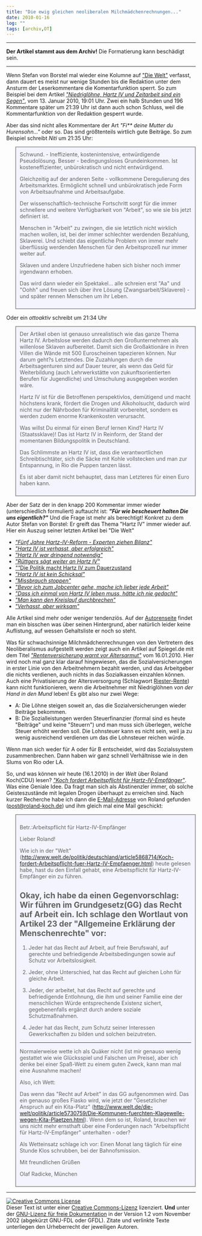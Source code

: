 ```yaml
---
title: "Die ewig gleichen neoliberalen Milchmädchenrechnungen..."
date: 2010-01-16
log: ""
tags: [archiv,OT]
---
```

<hr><b>Der Artikel stammt aus dem Archiv!</b> Die Formatierung kann beschädigt sein.<hr>

Wenn Stefan von Borstel mal wieder eine Kolumne auf <a href="http://www.welt.de/">"Die Welt"</a> verfasst, dann dauert es meist nur wenige Stunden bis die Redaktion unter dem Ansturm der Leserkommentare die Komentarfunktion sperrt. So zum Beispiel bei dem Artikel <a href="http://www.welt.de/politik/deutschland/article5837470/Niedrigloehne-Hartz-IV-und-Zeitarbeit-sind-ein-Segen.html"><i>"Niedriglöhne, Hartz IV und Zeitarbeit sind ein Segen"</i></a>, vom 13. Januar 2010, 19:01 Uhr. Zwei ein halb Stunden und 196 Kommentare später um 21:39 Uhr ist dann auch schon Schluss, weil die Kommentarfunktion von der Redaktion gesperrt wurde. 

Aber das sind nicht alles Kommentare der Art <i>"Fi** deine Mutter du Hurensohn..."</i> oder so. Das sind größtenteils wirtlich gute Beiträge. So zum Beispiel schreibt <i>Niti</i> um 21:35 Uhr:
<!--break-->
<blockquote width=80%; style="padding:10px; background:#f4f4ff; border: 2px solid #999; border-right-width: 2px">
Schwund. - Ineffiziente, kostenintensive, entwürdigende Pseudolösung. Besser - bedingungsloses Grundeinkommen. Ist kosteneffizienter, unbürokratisch und nicht entwürdigend.

Gleichzeitig auf der anderen Seite - vollkommene Deregulierung des Arbeitsmarktes. Ermöglicht schnell und unbürokratisch jede Form von Arbeitsaufnahme und Arbeitsaufgabe.

Der wissenschaftlich-technische Fortschritt sorgt für die immer schnellere und weitere Verfügbarkeit von "Arbeit", so wie sie bis jetzt definiert ist.

Menschen in "Arbeit" zu zwingen, die sie letztlich nicht wirklich machen wollen, ist, bei der immer schlechter werdenden Bezahlung, Sklaverei. Und schiebt das eigentliche Problem von immer mehr überflüssig werdenden Menschen für den Arbeitsprozeß nur immer weiter auf.

Sklaven und andere Unzufriedene haben sich bisher noch immer irgendwann erhoben.

Das wird dann wieder ein Spektakel... alle schreien erst "Aa" und "Oohh" und freuen sich über ihre Lösung (Zwangsarbeit/Sklaverei) - und später rennen Menschen um ihr Leben.
</blockquote>

Oder ein <i>ottoaktiv</i> schreibt um 21:34 Uhr

<blockquote width=80%; style="padding:10px; background:#f4f4ff; border: 2px solid #999; border-right-width: 2px">
Der Artikel oben ist genauso unrealistisch wie das ganze Thema Hartz IV.
Arbeitslose werden dadurch den Großunternehmen als willenlose Sklaven aufbereitet.
Damit sich die Großaktionäre in ihren Villen die Wände mit 500 Euroscheinen tapezieren können. Nur darum geht?s Letztendes. 
Die Zuzahlungen durch die Arbeitsagenturen sind auf Dauer teurer, als wenn das Geld für Weiterbildung (auch Lehrwerkstätte von zukunftsorientierten Berufen für Jugendliche) und Umschulung ausgegeben worden wäre.

Hartz IV ist für die Betroffenen perspektivlos, demütigend und macht höchstens krank, fördert die Drogen und Alkoholsucht, dadurch wird nicht nur der Nährboden für Kriminalität vorbereitet, sondern es werden zudem enorme Krankenkosten verursacht.

Was willst Du einmal für einen Beruf lernen Kind? Hartz IV (Staatssklave)! 
Das ist Hartz IV in Reinform, der Stand der momentanen Bildungspolitik in Deutschland.

Das Schlimmste an Hartz IV ist, dass die verantwortlichen Schreibtischtäter, sich die Säcke mit Kohle vollstecken und man zur Entspannung, in Rio die Puppen tanzen lässt. 

Es ist aber damit nicht behauptet, dass man Letzteres für einen Euro haben kann.
</blockquote>

Aber der Satz der in den knapp 200 Kommentar immer wieder (unterschiedlich formuliert) auftaucht ist:
<i><b>"Für wie bescheuert halten Die uns eigentlich?"</b></i> Und die Frage ist mehr als berechtigt! Konkret zu dem Autor Stefan von Borstel: Er greift das Thema "Hartz IV" immer wieder auf. Hier ein Auszug seiner letzten Artikel bei "Die Welt"

<ul>
<li><a href="http://www.welt.de/die-welt/wirtschaft/article5544736/Fuenf-Jahre-Hartz-IV-Reform-Experten-ziehen-Bilanz.html"><i>"Fünf Jahre Hartz-IV-Reform - Experten ziehen Bilanz"</i></a></li>
<li><a href="http://www.welt.de/wirtschaft/article5652905/Hartz-IV-ist-verhasst-aber-erfolgreich.html"><i>"Hartz IV ist verhasst, aber erfolgreich"</i></a></li>
<li><a href="http://www.welt.de/die-welt/wirtschaft/article5696893/Hartz-IV-war-dringend-notwendig.html"><i>"Hartz IV war dringend notwendig"</i></a></li>
<li><a href="http://www.welt.de/die-welt/politik/article5786499/Ruettgers-saegt-weiter-an-Hartz-IV.html"><i>"Rüttgers sägt weiter an Hartz IV"</i></a></li>
<li><a href="http://www.welt.de/politik/deutschland/article5787100/Die-Politik-macht-Hartz-IV-zum-Dauerzustand.html"><i>""</i>Die Politik macht Hartz IV zum Dauerzustand</a></li>
<li><a href="http://www.welt.de/die-welt/politik/article5792714/Hartz-IV-ist-kein-Schicksal.html"><i>"Hartz IV ist kein Schicksal"</i></a></li>
<li><a href="http://www.welt.de/die-welt/wirtschaft/article5815140/Missbrauch-stoppen.html"><i>"Missbrauch stoppen"</i></a></li>
<li><a href="http://www.welt.de/die-welt/wirtschaft/article5696897/Bevor-ich-zum-Jobcenter-gehe-mache-ich-lieber-jede-Arbeit.html"><i>"Bevor ich zum Jobcenter gehe, mache ich lieber jede Arbeit"</i></a></li>
<li><a href="http://www.welt.de/die-welt/wirtschaft/article5696899/Dass-ich-einmal-von-Hartz-IV-leben-muss-haette-ich-nie-gedacht.html"><i>"Dass ich einmal von Hartz IV leben muss, hätte ich nie gedacht"</i></a></li>
<li><a href="http://www.welt.de/die-welt/wirtschaft/article5696894/Man-kann-den-Kreislauf-durchbrechen.html"><i>"Man kann den Kreislauf durchbrechen"</i></a></li>
<li><a href="http://www.welt.de/die-welt/wirtschaft/article5696891/Verhasst-aber-wirksam.html"><i>"Verhasst, aber wirksam"</i></a></li>
</ul>

Alle Artikel sind mehr oder weniger tendenziös. Auf der <a href="http://debatte.welt.de/mitglieder/58/Stefan+von+Borstel">Autorenseite</a> findet man ein bisschen was über seinen Hintergrund, aber natürlich leider keine Auflistung, auf wessen Gehaltsliste er noch so steht.

Was für schwachsinnige Milchmädchenrechnungen von den Vertretern des Neoliberalismus aufgestellt werden zeigt auch ein Artikel auf Spiegel.de mit dem Titel <i><a href="http://www.spiegel.de/wirtschaft/soziales/0,1518,672279,00.html#ref=rss">"Rentenversicherung warnt vor Altersarmut"</a></i> vom 16.01.2010. Hier wird noch mal ganz klar darauf hingewiesen, das die Sozialversicherungen in erster Linie von den Arbeitnehmern bezahlt werden, und das Arbeitgeber die nichts verdienen, auch nichts in das Sozialkassen einzahlen können. Auch eine Privatisierung der Altersversorgung (Schlagwort <a href="http://de.wikipedia.org/wiki/Riester-Rente">Riester-Rente</a>) kann nicht funktionieren, wenn die Arbeitnehmer mit Niedriglöhnen <i>von der Hand in den Mund</i> leben! Es gibt also nur zwei Wege:
<ul>
<li>A: Die Löhne steigen soweit an, das die Sozialversicherungen wieder Beiträge bekommen.</li>
<li>B: Die Sozialleistungen werden Steuerfinanzier (formal sind es heute "Beiträge" und keine "Steuern") und man muss sich überlegen, welche Steuer erhöht werden soll. Die Lohnsteuer kann es nicht sein, weil ja zu wenig ausreichend verdienen um das die Lohnsteuer reichen würde.</li>
</ul>
Wenn man sich weder für A oder für B entscheidet, wird das Sozialssystem zusammenbrechen. Dann haben wir ganz schnell Verhältnisse wie in den Slums von Rio oder LA.

So, und was können wir heute (16.1.2010) in der <i>Welt</i> über Roland Koch(CDU) lesen? <a href="http://www.welt.de/politik/deutschland/article5868714/Koch-fordert-Arbeitspflicht-fuer-Hartz-IV-Empfaenger.html#reqRSS"><i>"Koch fordert Arbeitspflicht für Hartz-IV-Empfänger"</i></a>. Was eine Geniale Idee. Da fragt man sich als Abstinenzler immer, ob solche Geisteszustände mit legalen Drogen überhaupt zu erreichen sind. Nach kurzer Recherche habe ich dann die <a href="http://www.roland-koch.de/kontakt.php">E-Mail-Adresse</a> von Roland gefunden (post@roland-koch.de) und ihm gleich mal eine Mail geschickt:

<blockquote width=80%; style="padding:10px; background:#f4f4ff; border: 2px solid #999; border-right-width: 2px">

Betr.:Arbeitspflicht für Hartz-IV-Empfänger


Lieber Roland!

Wie ich in der "Welt" (http://www.welt.de/politik/deutschland/article5868714/Koch-fordert-Arbeitspflicht-fuer-Hartz-IV-Empfaenger.html) heute gelesen habe, hast du den Einfall gehabt, eine Arbeitspflicht für Hartz-IV-Empfänger ein zu führen.

Okay, ich habe da einen Gegenvorschlag: Wir führen im Grundgesetz(GG) das Recht auf Arbeit ein. Ich schlage den Wortlaut von Artikel 23 der "Allgemeine Erklärung der Menschenrechte" vor:
--------------------------------------------------------------------
   1. Jeder hat das Recht auf Arbeit, auf freie Berufswahl, auf gerechte und befriedigende Arbeitsbedingungen sowie auf Schutz vor Arbeitslosigkeit.

   2. Jeder, ohne Unterschied, hat das Recht auf gleichen Lohn für gleiche Arbeit.

   3. Jeder, der arbeitet, hat das Recht auf gerechte und befriedigende Entlohnung, die ihm und seiner Familie eine der menschlichen Würde entsprechende Existenz sichert, gegebenenfalls ergänzt durch andere soziale Schutzmaßnahmen.

   4. Jeder hat das Recht, zum Schutz seiner Interessen Gewerkschaften zu bilden und solchen beizutreten.

----------------------------------------------------------------

Normalerweise wette ich als Quäker nicht (ist mir genauso wenig gestattet wie wie Glücksspiel und Falschen um Preise), aber ich denke bei einer Spaß-Wett zu einem guten Zweck, kann man mal eine Ausnahme machen!

Also, ich Wett: 

Das wenn das "Recht auf Arbeit" in das GG aufgenommen wird. Das ein genauso großes Fiasko wird, wie jetzt der "Gesetzlicher Anspruch auf ein Kita-Platz" (http://www.welt.de/die-welt/politik/article5730759/Die-Kommunen-fuerchten-Klagewelle-wegen-Kita-Plaetzen.html). Wenn dem so ist, Roland, brauchen wir uns nicht mehr ernsthaft über eine Forderungen nach "Arbeitspflicht für Hartz-IV-Empfänger" unterhalten - oder?

Als Wetteinsatz schlage ich vor:
Einen Monat lang täglich für eine Stunde Klos schrubben, bei der Bahnofsmission. 


Mit freundlichen Grüßen

Olaf Radicke, München
</blockquote>


<hr>

 <a rel="license" href="http://creativecommons.org/licenses/by-sa/3.0/de/"><img alt="Creative Commons License" style="border-width:0" src="http://i.creativecommons.org/l/by-sa/3.0/de/88x31.png" /></a><br />Dieser <span xmlns:dc="http://purl.org/dc/elements/1.1/" href="http://purl.org/dc/dcmitype/Text" rel="dc:type">Text</span> ist unter einer <a rel="license" href="http://creativecommons.org/licenses/by-sa/3.0/de/">Creative Commons-Lizenz</a> lizenziert. <b>Und</b> unter der <a href="http://de.wikipedia.org/wiki/GFDL">GNU-Lizenz für freie Dokumentation</a> in der Version 1.2 vom November 2002 (abgekürzt GNU-FDL oder GFDL). Zitate und verlinkte Texte unterliegen den Urheberrecht der jeweiligen Autoren.
